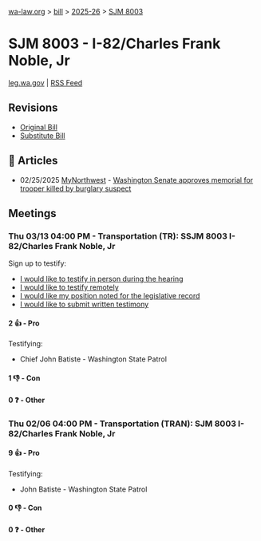 [wa-law.org](/) > [bill](/bill/) > [2025-26](/bill/2025-26/) > [SJM 8003](/bill/2025-26/sjm/8003/)

# SJM 8003 - I-82/Charles Frank Noble, Jr
[leg.wa.gov](https://app.leg.wa.gov/billsummary?BillNumber=8003&Year=2025&Initiative=false) | [RSS Feed](./rss.xml)

## Revisions
* [Original Bill](1/)
* [Substitute Bill](S/)

## 📰 Articles
* 02/25/2025 [MyNorthwest](/org/mynorthwest/) - [Washington Senate approves memorial for trooper killed by burglary suspect](https://mynorthwest.com/local/washington-senate-approves-memorial-for-trooper-killed-by-burglary-suspect/4052513#:~:text=Senate%20Joint%20Memorial%208003)

## Meetings
### Thu 03/13 04:00 PM - Transportation (TR): SSJM 8003 I-82/Charles Frank Noble, Jr
Sign up to testify:
* [I would like to testify in person during the hearing](https://app.leg.wa.gov/csi/Testifier/Add?chamber=House&mId=32961&aId=165337&caId=26298&tId=1)
* [I would like to testify remotely](https://app.leg.wa.gov/csi/Testifier/Add?chamber=House&mId=32961&aId=165337&caId=26298&tId=2)
* [I would like my position noted for the legislative record](https://app.leg.wa.gov/csi/Testifier/Add?chamber=House&mId=32961&aId=165337&caId=26298&tId=3)
* [I would like to submit written testimony](https://app.leg.wa.gov/csi/Testifier/Add?chamber=House&mId=32961&aId=165337&caId=26298&tId=4)

#### 2 👍 - Pro
Testifying:
* Chief John Batiste - Washington State Patrol

#### 1 👎 - Con

#### 0 ❓ - Other

### Thu 02/06 04:00 PM - Transportation (TRAN): SJM 8003 I-82/Charles Frank Noble, Jr
#### 9 👍 - Pro
Testifying:
* John Batiste - Washington State Patrol

#### 0 👎 - Con

#### 0 ❓ - Other
